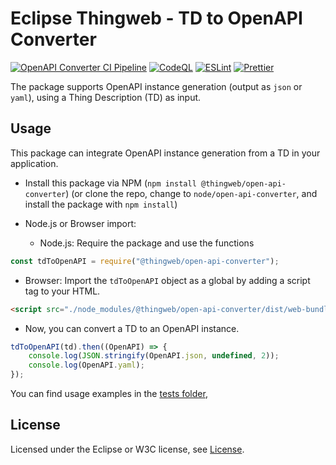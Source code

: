 # Eclipse Thingweb - TD to OpenAPI Converter

[![OpenAPI Converter CI Pipeline](https://github.com/eclipse-thingweb/td-tools/actions/workflows/ci-open-api-converter.yaml/badge.svg)](https://github.com/eclipse-thingweb/td-tools/actions/workflows/ci-open-api-converter.yaml)
[![CodeQL](https://github.com/eclipse-thingweb/td-tools/actions/workflows/codeql-analysis.yml/badge.svg)](https://github.com/eclipse-thingweb/td-tools/actions/workflows/codeql-analysis.yml)
[![ESLint](https://github.com/eclipse-thingweb/td-tools/actions/workflows/eslint.yml/badge.svg)](https://github.com/eclipse-thingweb/td-tools/actions/workflows/eslint.yml)
[![Prettier](https://github.com/eclipse-thingweb/td-tools/actions/workflows/prettier.yml/badge.svg)](https://github.com/eclipse-thingweb/td-tools/actions/workflows/prettier.yml)

The package supports OpenAPI instance generation (output as `json` or `yaml`), using a Thing Description (TD) as input.

## Usage

This package can integrate OpenAPI instance generation from a TD in your application.

-   Install this package via NPM (`npm install @thingweb/open-api-converter`) (or clone the repo, change to `node/open-api-converter`, and install the package with `npm install`)

-   Node.js or Browser import:

    -   Node.js: Require the package and use the functions

```javascript
const tdToOpenAPI = require("@thingweb/open-api-converter");
```

-   Browser: Import the `tdToOpenAPI` object as a global by adding a script tag to your HTML.

```html
<script src="./node_modules/@thingweb/open-api-converter/dist/web-bundle.min.js"></script>
```

-   Now, you can convert a TD to an OpenAPI instance.

```javascript
tdToOpenAPI(td).then((OpenAPI) => {
    console.log(JSON.stringify(OpenAPI.json, undefined, 2));
    console.log(OpenAPI.yaml);
});
```

You can find usage examples in the [tests folder](./tests/),

## License

Licensed under the Eclipse or W3C license, see [License](https://github.com/eclipse-thingweb/td-tools/blob/main/LICENSE.md).
